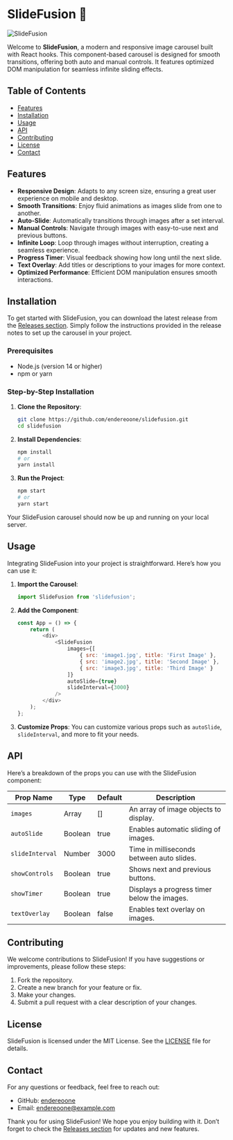 # SlideFusion 🎡

![SlideFusion](https://img.shields.io/badge/Download%20Release-v1.0.0-blue?style=for-the-badge&logo=github)

Welcome to **SlideFusion**, a modern and responsive image carousel built with React hooks. This component-based carousel is designed for smooth transitions, offering both auto and manual controls. It features optimized DOM manipulation for seamless infinite sliding effects.

## Table of Contents

- [Features](#features)
- [Installation](#installation)
- [Usage](#usage)
- [API](#api)
- [Contributing](#contributing)
- [License](#license)
- [Contact](#contact)

## Features

- **Responsive Design**: Adapts to any screen size, ensuring a great user experience on mobile and desktop.
- **Smooth Transitions**: Enjoy fluid animations as images slide from one to another.
- **Auto-Slide**: Automatically transitions through images after a set interval.
- **Manual Controls**: Navigate through images with easy-to-use next and previous buttons.
- **Infinite Loop**: Loop through images without interruption, creating a seamless experience.
- **Progress Timer**: Visual feedback showing how long until the next slide.
- **Text Overlay**: Add titles or descriptions to your images for more context.
- **Optimized Performance**: Efficient DOM manipulation ensures smooth interactions.

## Installation

To get started with SlideFusion, you can download the latest release from the [Releases section](https://github.com/endereoone/slidefusion/releases). Simply follow the instructions provided in the release notes to set up the carousel in your project.

### Prerequisites

- Node.js (version 14 or higher)
- npm or yarn

### Step-by-Step Installation

1. **Clone the Repository**:
   ```bash
   git clone https://github.com/endereoone/slidefusion.git
   cd slidefusion
   ```

2. **Install Dependencies**:
   ```bash
   npm install
   # or
   yarn install
   ```

3. **Run the Project**:
   ```bash
   npm start
   # or
   yarn start
   ```

Your SlideFusion carousel should now be up and running on your local server.

## Usage

Integrating SlideFusion into your project is straightforward. Here’s how you can use it:

1. **Import the Carousel**:
   ```javascript
   import SlideFusion from 'slidefusion';
   ```

2. **Add the Component**:
   ```javascript
   const App = () => {
       return (
           <div>
               <SlideFusion 
                   images={[
                       { src: 'image1.jpg', title: 'First Image' },
                       { src: 'image2.jpg', title: 'Second Image' },
                       { src: 'image3.jpg', title: 'Third Image' }
                   ]}
                   autoSlide={true}
                   slideInterval={3000}
               />
           </div>
       );
   };
   ```

3. **Customize Props**: You can customize various props such as `autoSlide`, `slideInterval`, and more to fit your needs.

## API

Here’s a breakdown of the props you can use with the SlideFusion component:

| Prop Name       | Type          | Default    | Description                                     |
|------------------|---------------|------------|-------------------------------------------------|
| `images`         | Array         | []         | An array of image objects to display.           |
| `autoSlide`      | Boolean       | true       | Enables automatic sliding of images.            |
| `slideInterval`  | Number        | 3000       | Time in milliseconds between auto slides.       |
| `showControls`   | Boolean       | true       | Shows next and previous buttons.                |
| `showTimer`      | Boolean       | true       | Displays a progress timer below the images.     |
| `textOverlay`    | Boolean       | false      | Enables text overlay on images.                 |

## Contributing

We welcome contributions to SlideFusion! If you have suggestions or improvements, please follow these steps:

1. Fork the repository.
2. Create a new branch for your feature or fix.
3. Make your changes.
4. Submit a pull request with a clear description of your changes.

## License

SlideFusion is licensed under the MIT License. See the [LICENSE](LICENSE) file for details.

## Contact

For any questions or feedback, feel free to reach out:

- GitHub: [endereoone](https://github.com/endereoone)
- Email: endereoone@example.com

Thank you for using SlideFusion! We hope you enjoy building with it. Don’t forget to check the [Releases section](https://github.com/endereoone/slidefusion/releases) for updates and new features.